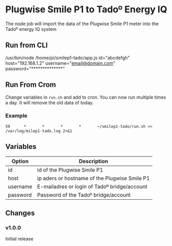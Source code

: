 # Plugwise Smile P1 to Tadoº Energy IQ
The node job will import the data of the Plugwise Smile P1 meter into the Tadoº energy IQ system

## Run from CLI
/usr/bin/node /home/pi/smilep1-tado/app.js id="abcdefgh" host="192.168.1.2" username="email@domain.com" password="**************"

## Run From Crom
Change variables in ```run.sh``` and add to cron.
You can now run multiple times a day. It will remove the old data of today.

### Example
```59      *       *       *       *       ~/smilep1-tado/run.sh >> /var/log/milep1-tado.log 2>&1```

## Variables
| Option   	| Description                                   	|
|----------	|-----------------------------------------------	|
| id       	| id of the Plugwise Smile P1                   	|
| host     	| ip aders or hostname of the Plugwise Smile P1 	|
| username 	| E-mailadres or login of Tadoº bridge/account   	|
| password 	| Password of the Tadoº bridge/account           	|

## Changes

### v1.0.0
Initial release